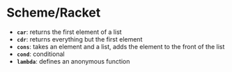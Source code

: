 # Scheme/Racket

- **`car`**: returns the first element of a list
- **`cdr`**: returns everything but the first element
- **`cons`**: takes an element and a list, adds the element to the front of the list
- **`cond`**: conditional
- **`lambda`**: defines an anonymous function


